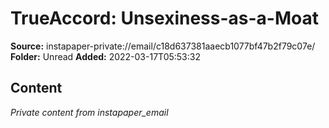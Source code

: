 # TrueAccord: Unsexiness-as-a-Moat

**Source:** instapaper-private://email/c18d637381aaecb1077bf47b2f79c07e/
**Folder:** Unread
**Added:** 2022-03-17T05:53:32




## Content
*Private content from instapaper_email*
